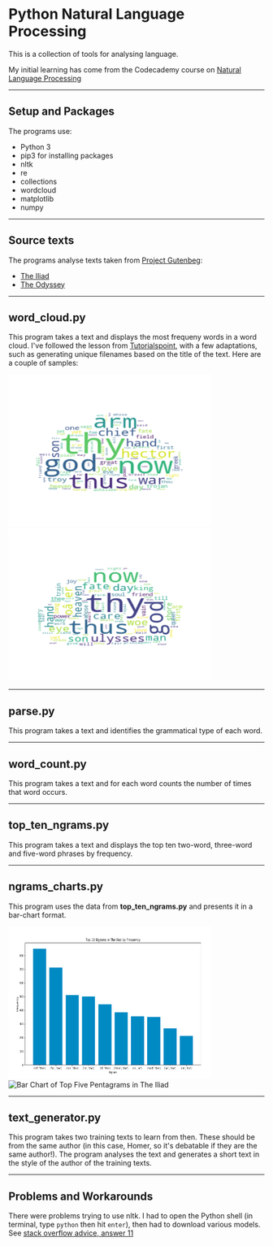 # Python Natural Language Processing 

This is a collection of tools for analysing language.

My initial learning has come from the Codecademy course on [Natural Language Processing](https://www.codecademy.com/learn/natural-language-processing)

---

## Setup and Packages 
The programs use:
* Python 3
* pip3 for installing packages
* nltk
* re
* collections
* wordcloud
* matplotlib
* numpy

---

## Source texts
The programs analyse texts taken from [Project Gutenbeg](http://www.gutenberg.org/wiki/Main_Page):
* [The Iliad](http://www.gutenberg.org/ebooks/6130)
* [The Odyssey](http://www.gutenberg.org/files/3160/3160-0.txt)

---

## __word_cloud.py__ 
This program takes a text and displays the most frequeny words in a word cloud. I've followed the lesson from [Tutorialspoint](https://www.tutorialspoint.com/create-word-cloud-using-python), with a few adaptations, such as generating unique filenames based on the title of the text. Here are a couple of samples:

<p>
  <img src="TheIliadwordCloud.png" title="The Iliad Word Cloud" alt="The Iliad Word Cloud" width="400" height="300"/>
  <img src="TheOdysseywordCloud.png" title="The Odyssey Word Cloud" alt="The Odyssey Word Cloud" width="400" height="300"/> 
</p>

---

## __parse.py__ 
This program takes a text and identifies the grammatical type of each word. 

---

## __word_count.py__ 
This program takes a text and for each word counts the number of times that word occurs. 

---

## __top_ten_ngrams.py__ 
This program takes a text and displays the top ten two-word, three-word and five-word phrases by frequency.

---

## __ngrams_charts.py__ 
This program uses the data from __top_ten_ngrams.py__ and presents it in a bar-chart format. 

<p>
  <img src="bigram_bar.png" title="Bar Chart of Top Ten Bigrams in The Iliad" alt="Bar Chart of Top Ten Bigrams in The Iliad" width="400" height="300"/>
  <img src="pentagram_bar_cart.png" title="Bar Chart of Top Five Pentagrams in The Iliad" alt="Bar Chart of Top Five Pentagrams in The Iliad" width="400" height="300"/>
</p>

---

## __text_generator.py__ 
This program takes two training texts to learn from then. These should be from the same author (in this case, Homer, so it's debatable if they are the same author!). The program analyses the text and generates a short text in the style of the author of the training texts.

---

## Problems and Workarounds
There were problems trying to use nltk. I had to open the Python shell (in terminal, type `python` then hit `enter`), then had to download various models. See [stack overflow advice, answer 11](https://stackoverflow.com/questions/38916452/nltk-download-ssl-certificate-verify-failed/59530679#59530679)